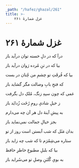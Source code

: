```yaml
---
_path: "/hafez/ghazal/261"
title: >-
    غزل شمارهٔ ۲۶۱
---
```

# غزل شمارهٔ ۲۶۱

<div class="b" id="bn1"><div class="m1"><p>درآ که در دلِ خسته توان درآید باز</p></div>
<div class="m2"><p>بیا که در تنِ مُرده رَوان درآید باز</p></div></div>
<div class="b" id="bn2"><div class="m1"><p>بیا که فُرقَتِ تو چشمِ من چُنان در بست</p></div>
<div class="m2"><p>که فتحِ بابِ وصالت مگر گشاید باز</p></div></div>
<div class="b" id="bn3"><div class="m1"><p>غمی که چون سپهِ زنگ، مُلکِ دل بگرفت</p></div>
<div class="m2"><p>ز خیلِ شادیِ رومِ رُخَت زُدایَد باز</p></div></div>
<div class="b" id="bn4"><div class="m1"><p>به پیشِ آینهٔ دل هر آن چه می‌دارم</p></div>
<div class="m2"><p>بجز خیالِ جمالت نمی‌نماید باز</p></div></div>
<div class="b" id="bn5"><div class="m1"><p>بدان مَثَل که شب آبستن است روز از تو</p></div>
<div class="m2"><p>ستاره می‌شِمُرَم تا که شب چه زاید باز</p></div></div>
<div class="b" id="bn6"><div class="m1"><p>بیا که بلبلِ مطبوعِ خاطرِ حافظ</p></div>
<div class="m2"><p>به بویِ گُلبَنِ وصلِ تو می‌سُراید باز</p></div></div>

